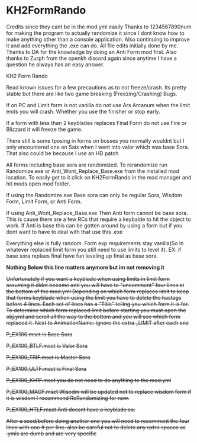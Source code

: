 # KH2FormRando

Credits since they cant be in the mod.yml easily 
Thanks to 1234567890num for making the program to actually randomize it since I dont know how to make anything other than a console application. Also continuing to improve it and add everything the .exe can do. All file edits initially done by me. Thanks to DA for the knowledge by doing an Anti Form mod first. Also thanks to Zurph from the openkh discord again since anytime I have a question he always has an easy answer.

KH2 Form Rando

Read known issues for a few precautions as to not freeze/crash. Its pretty stable but there are like two game breaking (Freezing/Crashing) Bugs.

If on PC and Limit form is not vanilla do not use Ars Arcanum when the limit ends you will crash. Whether you use the finisher or stop early.

If a form with less than 2 keyblades replaces Final Form do not use Fire or Blizzard it will freeze the game.

There still is some tposing in forms on bosses you normally wouldnt but I only encountered one on Saix when I went into valor which was base Sora. That also could be because I use an HD patch

All forms including base sora are randomized. To rerandomize run Randomize.exe or Anti_Wont_Replace_Base.exe from the installed mod location.
To easily get to it click on KH2FormRando in the mod manager and hit mods open mod folder.

If using the Randomize.exe
Base sora can only be regular Sora, Wisdom Form, Limit Form, or Anti Form.

If using Anti_Wont_Replace_Base.exe
Then Anti form cannot be base sora. This is cause there are a few RCs that require a keybalde to hit the object to work. If Anti is base this can be gotten around by using a form but if you dont want to have to deal with that use this .exe

Everything else is fully random. Form exp requirements stay vanilla(So in whatever replaced limit form you still need to use limits to level it). EX: if base sora replaes final have fun leveling up final as base sora.



**Nothing Below this line matters anymore but im not removing it**

~~Unfortunately if you want a keyblade when using limits in limit form assuming it didnt become anti you will have to "uncomment" four lines at the bottom of the mod.yml
Depending on which form replaces limit to keep that forms keyblade when using the limit you have to delete the hastags before 4 lines. Each set of lines has a "Title" telling you which form it is for. To determine which form replaced limit before starting you must open the obj.yml and scroll all the way to the bottom and you will see which form replaced it. Next to AnimationName: ignore the extra _LIMIT after each one~~

~~P_EX100.mset is Base Sora~~

~~P_EX100_BTLF.mset is Valor Sora~~

~~P_EX100_TRIF.mset is Master Sora~~

~~P_EX100_ULTF.mset is Final Sora~~

~~P_EX100_KH1F.mset you do not need to do anything to the mod.yml~~

~~P_EX100_MAGF.mset
Wisodm will be updated not to replace wisdom form if it is wisdom I recommend ReRandomizing for now.~~

~~P_EX100_HTLF.mset
Anti doesnt have a keyblade so.~~

~~After a seed/before doing another one you will need to recomment the four lines with one # per line. also be careful not to delete any extra spaces as .ymls are dumb and are very specific~~
